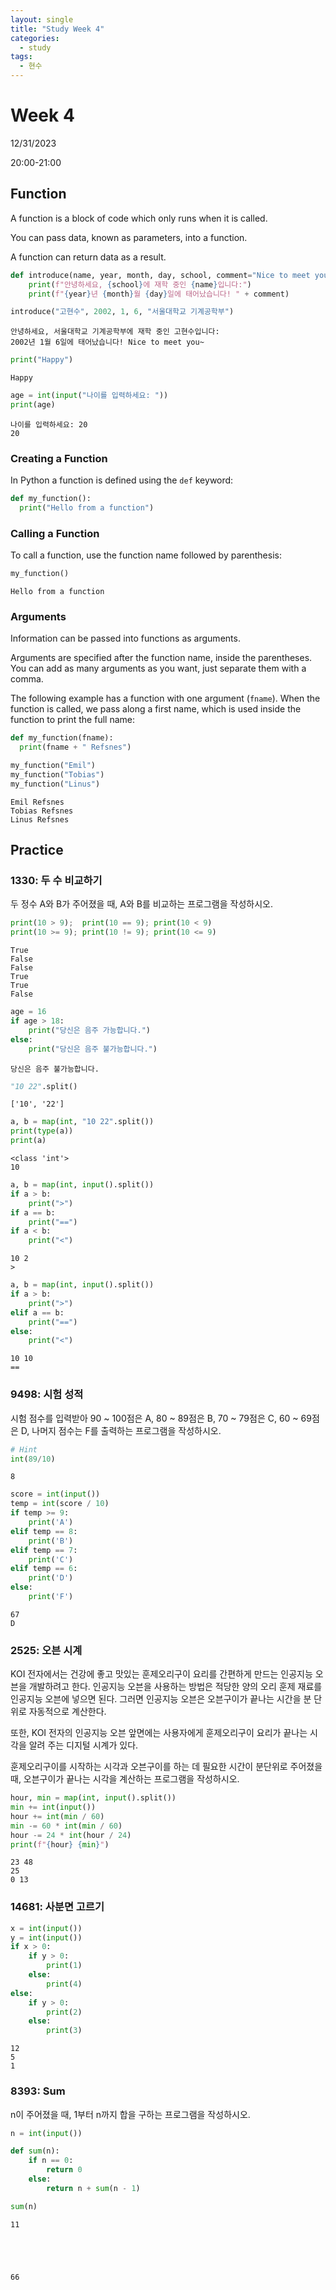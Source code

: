 ```yaml
---
layout: single
title: "Study Week 4"
categories:
  - study
tags:
  - 현수
---
```


# Week 4

12/31/2023

20:00-21:00

## Function

A function is a block of code which only runs when it is called.

You can pass data, known as parameters, into a function.

A function can return data as a result.


```python
def introduce(name, year, month, day, school, comment="Nice to meet you~"):
    print(f"안녕하세요, {school}에 재학 중인 {name}입니다:")
    print(f"{year}년 {month}월 {day}일에 태어났습니다! " + comment)
```


```python
introduce("고현수", 2002, 1, 6, "서울대학교 기계공학부")
```

    안녕하세요, 서울대학교 기계공학부에 재학 중인 고현수입니다:
    2002년 1월 6일에 태어났습니다! Nice to meet you~
    


```python
print("Happy")
```

    Happy
    


```python
age = int(input("나이를 입력하세요: "))
print(age)
```

    나이를 입력하세요: 20
    20
    

### Creating a Function

In Python a function is defined using the `def` keyword:


```python
def my_function():
  print("Hello from a function")
```

### Calling a Function

To call a function, use the function name followed by parenthesis:


```python
my_function()
```

    Hello from a function
    

### Arguments

Information can be passed into functions as arguments.

Arguments are specified after the function name, inside the parentheses. You can add as many arguments as you want, just separate them with a comma.

The following example has a function with one argument (`fname`). When the function is called, we pass along a first name, which is used inside the function to print the full name:


```python
def my_function(fname):
  print(fname + " Refsnes")

my_function("Emil")
my_function("Tobias")
my_function("Linus")
```

    Emil Refsnes
    Tobias Refsnes
    Linus Refsnes
    

## Practice

### 1330: 두 수 비교하기

두 정수 A와 B가 주어졌을 때, A와 B를 비교하는 프로그램을 작성하시오.


```python
print(10 > 9);  print(10 == 9); print(10 < 9)
print(10 >= 9); print(10 != 9); print(10 <= 9)
```

    True
    False
    False
    True
    True
    False
    


```python
age = 16
if age > 18:
    print("당신은 음주 가능합니다.")
else:
    print("당신은 음주 불가능합니다.")
```

    당신은 음주 불가능합니다.
    


```python
"10 22".split()
```




    ['10', '22']




```python
a, b = map(int, "10 22".split())
print(type(a))
print(a)
```

    <class 'int'>
    10
    


```python
a, b = map(int, input().split())
if a > b:
    print(">")
if a == b:
    print("==")
if a < b:
    print("<")
```

    10 2
    >
    


```python
a, b = map(int, input().split())
if a > b:
    print(">")
elif a == b:
    print("==")
else:
    print("<")
```

    10 10
    ==
    

### 9498: 시험 성적

시험 점수를 입력받아 90 ~ 100점은 A, 80 ~ 89점은 B, 70 ~ 79점은 C, 60 ~ 69점은 D, 나머지 점수는 F를 출력하는 프로그램을 작성하시오.


```python
# Hint
int(89/10)
```




    8




```python
score = int(input())
temp = int(score / 10)
if temp >= 9:
    print('A')
elif temp == 8:
    print('B')
elif temp == 7:
    print('C')
elif temp == 6:
    print('D')
else:
    print('F')
```

    67
    D
    

### 2525: 오븐 시계

KOI 전자에서는 건강에 좋고 맛있는 훈제오리구이 요리를 간편하게 만드는 인공지능 오븐을 개발하려고 한다. 인공지능 오븐을 사용하는 방법은 적당한 양의 오리 훈제 재료를 인공지능 오븐에 넣으면 된다. 그러면 인공지능 오븐은 오븐구이가 끝나는 시간을 분 단위로 자동적으로 계산한다. 

또한, KOI 전자의 인공지능 오븐 앞면에는 사용자에게 훈제오리구이 요리가 끝나는 시각을 알려 주는 디지털 시계가 있다. 

훈제오리구이를 시작하는 시각과 오븐구이를 하는 데 필요한 시간이 분단위로 주어졌을 때, 오븐구이가 끝나는 시각을 계산하는 프로그램을 작성하시오.


```python
hour, min = map(int, input().split())
min += int(input())
hour += int(min / 60)
min -= 60 * int(min / 60)
hour -= 24 * int(hour / 24)
print(f"{hour} {min}")
```

    23 48
    25
    0 13
    

### 14681: 사분면 고르기


```python
x = int(input())
y = int(input())
if x > 0:
    if y > 0:
        print(1)
    else:
        print(4)
else:
    if y > 0:
        print(2)
    else:
        print(3)
```

    12
    5
    1
    

### 8393: Sum

n이 주어졌을 때, 1부터 n까지 합을 구하는 프로그램을 작성하시오.


```python
n = int(input())

def sum(n):
    if n == 0:
        return 0
    else:
        return n + sum(n - 1)

sum(n)
```

    11
    




    66


